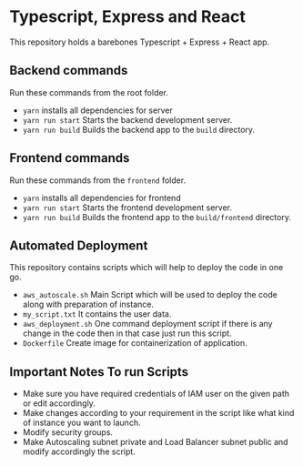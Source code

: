 # Typescript, Express and React

This repository holds a barebones Typescript + Express + React app.

## Backend commands
Run these commands from the root folder.
- `yarn` installs all dependencies for server
- `yarn run start` Starts the backend development server.
- `yarn run build` Builds the backend app to the `build` directory.


## Frontend commands
Run these commands from the `frontend` folder.
- `yarn` installs all dependencies for frontend
- `yarn run start` Starts the frontend development server.
- `yarn run build` Builds the frontend app to the `build/frontend` directory.

## Automated Deployment

This repository contains scripts which will help to deploy the code in one go.
- `aws_autoscale.sh` Main Script which will be used to deploy the code along with preparation of instance.
- `my_script.txt`  It contains the user data.
- `aws_deployment.sh` One command deployment script if there is any change in the code then in that case just run this script.
- `Dockerfile` Create image for containerization of application.

## Important Notes To run Scripts
- Make sure you have required credentials of IAM user on the given path or edit accordingly.
- Make changes according to your requirement in the script like what kind of instance you want to launch.
- Modify security groups.
- Make Autoscaling subnet private and Load Balancer subnet public and modify accordingly the script.
